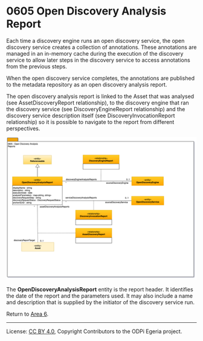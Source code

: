 <!-- SPDX-License-Identifier: CC-BY-4.0 -->
<!-- Copyright Contributors to the ODPi Egeria project. -->

# 0605 Open Discovery Analysis Report

Each time a discovery engine runs an open discovery service,
the open discovery service creates a collection
of annotations.
These annotations are managed in an in-memory cache during the execution of the discovery service
to allow later steps in the discovery service to access
annotations from the previous steps.

When the open discovery service completes, the annotations are published to
the metadata repository as an open discovery analysis report.

The open discovery analysis report is linked to the Asset that was analysed
(see AssetDiscoveryReport relationship),
to the discovery engine that ran the discovery service (see DiscoveryEngineReport relationship) and the
discovery service description itself (see DiscoveryInvocationReport relationship)
so it is possible to navigate to the report from different
perspectives.

![UML](0605-Open-Discovery-Analysis-Reports.png#pagewidth)

The **OpenDiscoveryAnalysisReport** entity is the report header.
It identifies the date of the report and the parameters used.
It may also include a name and description that is supplied
by the initiator of the discovery service run.

Return to [Area 6](Area-6-models.md).

----
License: [CC BY 4.0](https://creativecommons.org/licenses/by/4.0/),
Copyright Contributors to the ODPi Egeria project.
